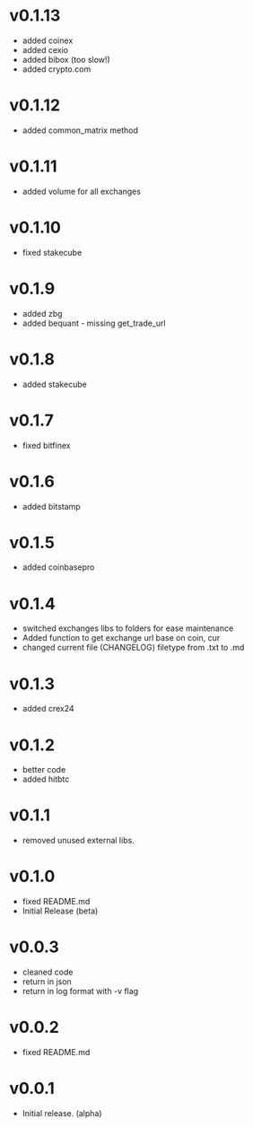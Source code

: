 # v0.1.13
- added coinex
- added cexio
- added bibox (too slow!)
- added crypto.com


# v0.1.12
- added common_matrix method

# v0.1.11
- added volume for all exchanges

# v0.1.10
- fixed stakecube

# v0.1.9
- added zbg
- added bequant - missing get_trade_url

# v0.1.8
- added stakecube

# v0.1.7
- fixed bitfinex

# v0.1.6
- added bitstamp

# v0.1.5
- added coinbasepro

# v0.1.4
- switched exchanges libs to folders for ease maintenance
- Added function to get exchange url base on coin, cur
- changed current file (CHANGELOG) filetype from .txt to .md

# v0.1.3
- added crex24

# v0.1.2
- better code
- added hitbtc

# v0.1.1
- removed unused external libs.

# v0.1.0
- fixed README.md
- Initial Release (beta)

# v0.0.3
- cleaned code
- return in json
- return in log format with -v flag

# v0.0.2
- fixed README.md

# v0.0.1
- Initial release. (alpha)